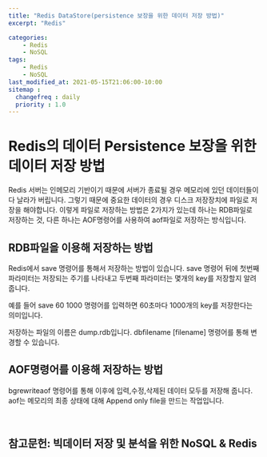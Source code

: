 ```yaml
---
title: "Redis DataStore(persistence 보장을 위한 데이터 저장 방법)"
excerpt: "Redis"

categories:
    - Redis
    - NoSQL
tags:
    - Redis
    - NoSQL
last_modified_at: 2021-05-15T21:06:00-10:00
sitemap :
  changefreq : daily
  priority : 1.0
--- 
```

# Redis의 데이터 Persistence 보장을 위한 데이터 저장 방법
Redis 서버는 인메모리 기반이기 때문에 서버가 종료될 경우 메모리에 있던 데이터들이 다 날라가 버립니다. 그렇기 때문에 중요한 데이터의 경우 디스크 저장장치에 파일로 저장을 해야합니다. 이렇게 파일로 저장하는 방법은 2가지가 있는데 하나는 RDB파일로 저장하는 것, 다른 하나는 AOF명령어를 사용하여 aof파일로 저장하는 방식입니다.

## RDB파일을 이용해 저장하는 방법
Redis에서 save 명령어를 통해서 저장하는 방법이 있습니다. save 명령어 뒤에 첫번째 파라미터는 저장되는 주기를 나타내고 두번째 파라미터는 몇개의 key를 저장할지 알려줍니다.

예를 들어 save 60 1000 명령어를 입력하면 60초마다 1000개의 key를 저장한다는 의미입니다.

저장하는 파일의 이름은 dump.rdb입니다.
dbfilename [filename] 명령어를 통해 변경할 수 있습니다.

## AOF명령어를 이용해 저장하는 방법
bgrewriteaof 명령어를 통해 이후에 입력,수정,삭제된 데이터 모두를 저장해 줍니다. aof는 메모리의 최종 상태에 대해 Append only file을 만드는 작업입니다.

<br>

## 참고문헌: 빅데이터 저장 및 분석을 위한 NoSQL & Redis